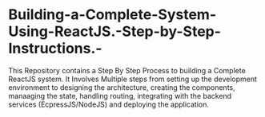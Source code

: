 # Building-a-Complete-System-Using-ReactJS.-Step-by-Step-Instructions.-
This Repository contains a Step By Step Process to building a Complete ReactJS system. It Involves Multiple steps from setting up the development environment to designing the architecture, creating the components, manaaging the state, handling routing, integrating with the backend services (EcpressJS/NodeJS) and deploying the application. 

